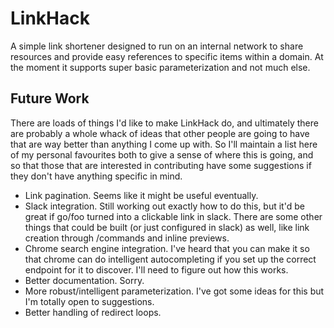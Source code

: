 # LinkHack

A simple link shortener designed to run on an internal network to share resources and provide easy references to specific items within a domain. At the moment it supports super basic parameterization and not much else.

## Future Work
There are loads of things I'd like to make LinkHack do, and ultimately there are probably a whole whack of ideas that other people are going to have that are way better than anything I come up with. So I'll maintain a list here of my personal favourites both to give a sense of where this is going, and so that those that are interested in contributing have some suggestions if they don't have anything specific in mind.

- Link pagination. Seems like it might be useful eventually.
- Slack integration. Still working out exactly how to do this, but it'd be great if go/foo turned into a clickable link in slack. There are some other things that could be built (or just configured in slack) as well, like link creation through /commands and inline previews.
- Chrome search engine integration. I've heard that you can make it so that chrome can do intelligent autocompleting if you set up the correct endpoint for it to discover. I'll need to figure out how this works.
- Better documentation. Sorry.
- More robust/intelligent parameterization. I've got some ideas for this but I'm totally open to suggestions.
- Better handling of redirect loops. 

